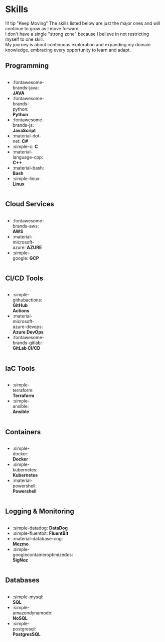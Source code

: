 # Skills  

!!! tip "Keep Moving"
    The skills listed below are just the major ones and will continue to grow as I move forward.  
    I don't have a single "strong zone" because I believe in not restricting myself to one skill.  
    My journey is about continuous exploration and expanding my domain knowledge, embracing every opportunity to learn and adapt.


## Programming  

<div class="grid cards" markdown style="display: grid; grid-template-columns: repeat(4, 1fr); gap: 1rem;">

- :fontawesome-brands-java: __JAVA__
- :fontawesome-brands-python: __Python__ 
- :fontawesome-brands-js: __JavaScript__ 
- :material-dot-net: __C#__
- :simple-c: __C__ 
- :material-language-cpp: __C++__
- :material-bash: __Bash__
- :simple-linux: __Linux__

</div>

## Cloud Services
<div class="grid cards" markdown style="display: grid; grid-template-columns: repeat(4, 1fr); gap: 1rem;">

- :fontawesome-brands-aws: __AWS__
- :material-microsoft-azure: __AZURE__
- :simple-google: __GCP__

</div>

## CI/CD Tools

<div class="grid cards" markdown style="display: grid; grid-template-columns: repeat(4, 1fr); gap: 1rem;">

- :simple-githubactions: __GitHub Actions__
- :material-microsoft-azure-devops: __Azure DevOps__
- :fontawesome-brands-gitlab: __GitLab CI/CD__

</div>

## IaC Tools
<div class="grid cards" markdown style="display: grid; grid-template-columns: repeat(4, 1fr); gap: 1rem;">

- :simple-terraform: __Terraform__
- :simple-ansible: __Ansible__

</div>

## Containers
<div class="grid cards" markdown style="display: grid; grid-template-columns: repeat(4, 1fr); gap: 1rem;">

- :simple-docker: __Docker__
- :simple-kubernetes: __Kubernetes__
- :material-powershell: __Powershell__

</div>

## Logging & Monitoring

<div class="grid cards" markdown style="display: grid; grid-template-columns: repeat(4, 1fr); gap: 1rem;">

- :simple-datadog: __DataDog__
- :simple-fluentbit: __FluentBit__
- :material-database-cog: __Mezmo__
- :simple-googlecontaineroptimizedos: __SigNoz__

</div>


## Databases  
<div class="grid cards" markdown style="display: grid; grid-template-columns: repeat(4, 1fr); gap: 1rem;">

- :simple-mysql: __SQL__
- :simple-amazondynamodb: __NoSQL__
- :simple-postgresql: __PostgresSQL__

</div>
